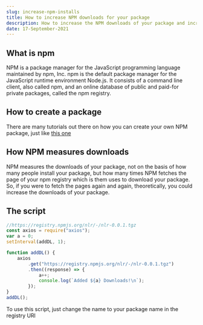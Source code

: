 ```yaml
---
slug: increase-npm-installs
title: How to increase NPM downloads for your package
description: How to increase the NPM downloads of your package and increase its credibility, so NPM recommends it to more people
date: 17-September-2021
---
```


## What is npm

NPM is a package manager for the JavaScript programming language maintained by npm, Inc. npm is the default package manager for the JavaScript runtime environment Node.js. It consists of a command line client, also called npm, and an online database of public and paid-for private packages, called the npm registry.

## How to create a package

There are many tutorials out there on how you can create your own NPM package, just like [this one](https://www.section.io/engineering-education/npm-packages/)

## How NPM measures downloads

NPM measures the downloads of your package, not on the basis of how many people install your package, but how many times NPM fetches the page of your npm registry which is them uses to download your package. So, if you were to fetch the pages again and again, theoretically, you could increase the downloads of your package.

## The script

```javascript
//https://registry.npmjs.org/nlr/-/nlr-0.0.1.tgz
const axios = require("axios");
var a = 0;
setInterval(addDL, 1);

function addDL() {
    axios
        .get("https://registry.npmjs.org/nlr/-/nlr-0.0.1.tgz")
        .then((response) => {
            a++;
            console.log(`Added ${a} Downloads!\n`);
        });
}
addDL();
```

To use this script, just change the name to your package name in the registry URl
